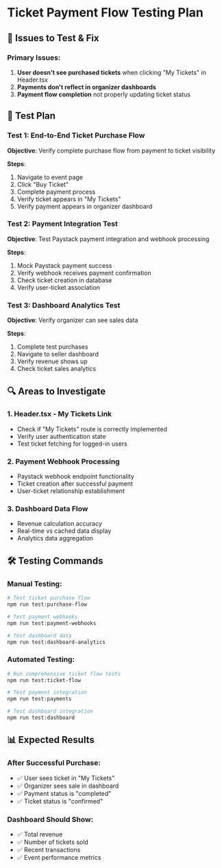 # Ticket Payment Flow Testing Plan

## 🎯 Issues to Test & Fix

### Primary Issues:

1. **User doesn't see purchased tickets** when clicking "My Tickets" in Header.tsx
2. **Payments don't reflect in organizer dashboards**
3. **Payment flow completion** not properly updating ticket status

## 🧪 Test Plan

### Test 1: End-to-End Ticket Purchase Flow

**Objective**: Verify complete purchase flow from payment to ticket visibility

**Steps**:

1. Navigate to event page
2. Click "Buy Ticket"
3. Complete payment process
4. Verify ticket appears in "My Tickets"
5. Verify payment appears in organizer dashboard

### Test 2: Payment Integration Test

**Objective**: Test Paystack payment integration and webhook processing

**Steps**:

1. Mock Paystack payment success
2. Verify webhook receives payment confirmation
3. Check ticket creation in database
4. Verify user-ticket association

### Test 3: Dashboard Analytics Test

**Objective**: Verify organizer can see sales data

**Steps**:

1. Complete test purchases
2. Navigate to seller dashboard
3. Verify revenue shows up
4. Check ticket sales analytics

## 🔍 Areas to Investigate

### 1. Header.tsx - My Tickets Link

- Check if "My Tickets" route is correctly implemented
- Verify user authentication state
- Test ticket fetching for logged-in users

### 2. Payment Webhook Processing

- Paystack webhook endpoint functionality
- Ticket creation after successful payment
- User-ticket relationship establishment

### 3. Dashboard Data Flow

- Revenue calculation accuracy
- Real-time vs cached data display
- Analytics data aggregation

## 🛠 Testing Commands

### Manual Testing:

```bash
# Test ticket purchase flow
npm run test:purchase-flow

# Test payment webhooks
npm run test:payment-webhooks

# Test dashboard data
npm run test:dashboard-analytics
```

### Automated Testing:

```bash
# Run comprehensive ticket flow tests
npm run test:ticket-flow

# Test payment integration
npm run test:payments

# Test dashboard integration
npm run test:dashboard
```

## 📊 Expected Results

### After Successful Purchase:

- ✅ User sees ticket in "My Tickets"
- ✅ Organizer sees sale in dashboard
- ✅ Payment status is "completed"
- ✅ Ticket status is "confirmed"

### Dashboard Should Show:

- ✅ Total revenue
- ✅ Number of tickets sold
- ✅ Recent transactions
- ✅ Event performance metrics
